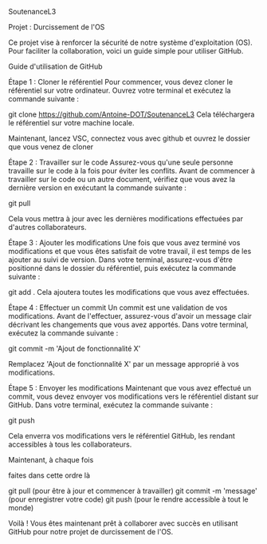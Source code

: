 SoutenanceL3

Projet : Durcissement de l'OS

Ce projet vise à renforcer la sécurité de notre système d'exploitation (OS). Pour faciliter la collaboration, voici un guide simple pour utiliser GitHub.

Guide d'utilisation de GitHub

Étape 1 : Cloner le référentiel
Pour commencer, vous devez cloner le référentiel sur votre ordinateur. Ouvrez votre terminal et exécutez la commande suivante :


git clone https://github.com/Antoine-DOT/SoutenanceL3
Cela téléchargera le référentiel sur votre machine locale.

Maintenant, lancez VSC, connectez vous avec github et ouvrez le dossier que vous venez de cloner

Étape 2 : Travailler sur le code
Assurez-vous qu'une seule personne travaille sur le code à la fois pour éviter les conflits. Avant de commencer à travailler sur le code ou un autre document, vérifiez que vous avez la dernière version en exécutant la commande suivante :

git pull

Cela vous mettra à jour avec les dernières modifications effectuées par d'autres collaborateurs.

Étape 3 : Ajouter les modifications
Une fois que vous avez terminé vos modifications et que vous êtes satisfait de votre travail, il est temps de les ajouter au suivi de version. Dans votre terminal, assurez-vous d'être positionné dans le dossier du référentiel, puis exécutez la commande suivante :


git add .
Cela ajoutera toutes les modifications que vous avez effectuées.

Étape 4 : Effectuer un commit
Un commit est une validation de vos modifications. Avant de l'effectuer, assurez-vous d'avoir un message clair décrivant les changements que vous avez apportés. Dans votre terminal, exécutez la commande suivante :


git commit -m 'Ajout de fonctionnalité X' 

Remplacez 'Ajout de fonctionnalité X' par un message approprié à vos modifications.

Étape 5 : Envoyer les modifications
Maintenant que vous avez effectué un commit, vous devez envoyer vos modifications vers le référentiel distant sur GitHub. Dans votre terminal, exécutez la commande suivante :

git push

Cela enverra vos modifications vers le référentiel GitHub, les rendant accessibles à tous les collaborateurs.

Maintenant, à chaque fois 

faites dans cette ordre là 

git pull (pour être à jour et commencer à travailler)
git commit -m 'message' (pour enregistrer votre code)
git push (pour le rendre accessible à tout le monde)

Voilà ! Vous êtes maintenant prêt à collaborer avec succès en utilisant GitHub pour notre projet de durcissement de l'OS.
